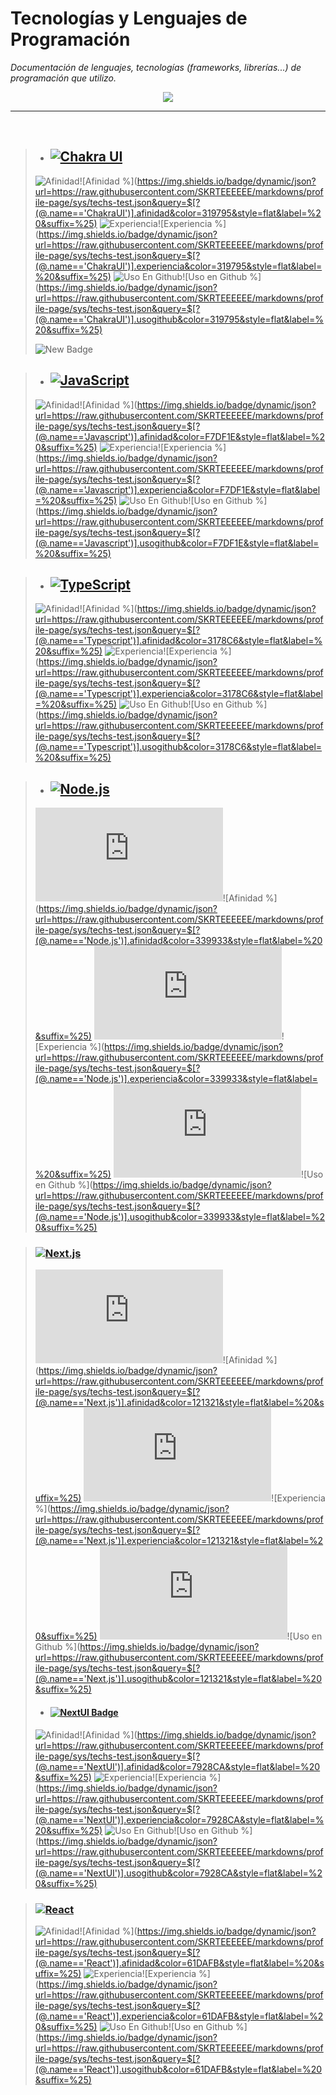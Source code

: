 # Tecnologías y Lenguajes de Programación
_Documentación de lenguajes, tecnologías (frameworks, librerías...) de programación que utilizo._


<p align="center">
<a href="#">
    <img src="https://skillicons.dev/icons?i=solidity,ipfs,git,github,md,html,css,styledcomponents,tailwind,js,ts,mysql,mongodb,firebase,vercel,nextjs,nodejs,express,react,redux,threejs,py,bash,powershell,npm,vscode,ableton,discord&perline=14" />
</a>
</p>


***
<br>

>- ## [![Chakra UI](https://img.shields.io/badge/Chakra_UI-319795?style=for-the-badge&logo=Chakra-UI&logoColor=white)](https://chakra-ui.com/)
>![Afinidad](https://img.shields.io/badge/dynamic/json?url=https://raw.githubusercontent.com/SKRTEEEEEE/markdowns/profile-page/sys/techs-test.json&query=$[?(@.name=='ChakraUI')].value&label=%F0%9F%92%97%20Afinidad&color=319795&style=flat&logo=ChakraUI)![Afinidad %](https://img.shields.io/badge/dynamic/json?url=https://raw.githubusercontent.com/SKRTEEEEEE/markdowns/profile-page/sys/techs-test.json&query=$[?(@.name=='ChakraUI')].afinidad&color=319795&style=flat&label=%20&suffix=%25)
    ![Experiencia](https://img.shields.io/badge/dynamic/json?url=https://raw.githubusercontent.com/SKRTEEEEEE/markdowns/profile-page/sys/techs-test.json&query=$[?(@.name=='ChakraUI')].valueexp&label=%F0%9F%8F%85%20Experiencia&color=319795&style=flat&logo=ChakraUI)![Experiencia %](https://img.shields.io/badge/dynamic/json?url=https://raw.githubusercontent.com/SKRTEEEEEE/markdowns/profile-page/sys/techs-test.json&query=$[?(@.name=='ChakraUI')].experiencia&color=319795&style=flat&label=%20&suffix=%25)
    ![Uso En Github](https://img.shields.io/badge/dynamic/json?url=https://raw.githubusercontent.com/SKRTEEEEEE/markdowns/profile-page/sys/techs-test.json&query=$[?(@.name=='ChakraUI')].valueuso&label=%F0%9F%98%BB%20Uso%20en%20github&color=319795&style=flat&logo=ChakraUI)![Uso en Github %](https://img.shields.io/badge/dynamic/json?url=https://raw.githubusercontent.com/SKRTEEEEEE/markdowns/profile-page/sys/techs-test.json&query=$[?(@.name=='ChakraUI')].usogithub&color=319795&style=flat&label=%20&suffix=%25)
>
>![New Badge](https://img.shields.io/badge/%C2%A1_novedad_%F0%9F%91%8D_!-NEW_%F0%9F%93%A5_%F0%9F%97%92%EF%B8%8F-blue?style=social)




>- ## [![JavaScript](https://img.shields.io/badge/-JavaScript-F7DF1E?style=for-the-badge&logo=javascript&logoColor=black)](https://developer.mozilla.org/es/docs/Web/JavaScript)
>![Afinidad](https://img.shields.io/badge/dynamic/json?url=https://raw.githubusercontent.com/SKRTEEEEEE/markdowns/profile-page/sys/techs-test.json&query=$[?(@.name=='Javascript')].value&label=%F0%9F%92%97%20Afinidad&color=F7DF1E&style=flat&logo=Javascript)![Afinidad %](https://img.shields.io/badge/dynamic/json?url=https://raw.githubusercontent.com/SKRTEEEEEE/markdowns/profile-page/sys/techs-test.json&query=$[?(@.name=='Javascript')].afinidad&color=F7DF1E&style=flat&label=%20&suffix=%25)
![Experiencia](https://img.shields.io/badge/dynamic/json?url=https://raw.githubusercontent.com/SKRTEEEEEE/markdowns/profile-page/sys/techs-test.json&query=$[?(@.name=='Javascript')].valueexp&label=%F0%9F%8F%85%20Experiencia&color=F7DF1E&style=flat&logo=Javascript)![Experiencia %](https://img.shields.io/badge/dynamic/json?url=https://raw.githubusercontent.com/SKRTEEEEEE/markdowns/profile-page/sys/techs-test.json&query=$[?(@.name=='Javascript')].experiencia&color=F7DF1E&style=flat&label=%20&suffix=%25)
![Uso En Github](https://img.shields.io/badge/dynamic/json?url=https://raw.githubusercontent.com/SKRTEEEEEE/markdowns/profile-page/sys/techs-test.json&query=$[?(@.name=='Javascript')].valueuso&label=%F0%9F%98%BB%20Uso%20en%20github&color=F7DF1E&style=flat&logo=Javascript)![Uso en Github %](https://img.shields.io/badge/dynamic/json?url=https://raw.githubusercontent.com/SKRTEEEEEE/markdowns/profile-page/sys/techs-test.json&query=$[?(@.name=='Javascript')].usogithub&color=F7DF1E&style=flat&label=%20&suffix=%25)

>- ## [![TypeScript](https://img.shields.io/badge/TypeScript-3178C6?style=for-the-badge&logo=typescript&logoColor=white)](https://www.typescriptlang.org/)
>![Afinidad](https://img.shields.io/badge/dynamic/json?url=https://raw.githubusercontent.com/SKRTEEEEEE/markdowns/profile-page/sys/techs-test.json&query=$[?(@.name=='Typescript')].value&label=%F0%9F%92%97%20Afinidad&color=3178C6&style=flat&logo=Typescript)![Afinidad %](https://img.shields.io/badge/dynamic/json?url=https://raw.githubusercontent.com/SKRTEEEEEE/markdowns/profile-page/sys/techs-test.json&query=$[?(@.name=='Typescript')].afinidad&color=3178C6&style=flat&label=%20&suffix=%25)
![Experiencia](https://img.shields.io/badge/dynamic/json?url=https://raw.githubusercontent.com/SKRTEEEEEE/markdowns/profile-page/sys/techs-test.json&query=$[?(@.name=='Typescript')].valueexp&label=%F0%9F%8F%85%20Experiencia&color=3178C6&style=flat&logo=Typescript)![Experiencia %](https://img.shields.io/badge/dynamic/json?url=https://raw.githubusercontent.com/SKRTEEEEEE/markdowns/profile-page/sys/techs-test.json&query=$[?(@.name=='Typescript')].experiencia&color=3178C6&style=flat&label=%20&suffix=%25)
![Uso En Github](https://img.shields.io/badge/dynamic/json?url=https://raw.githubusercontent.com/SKRTEEEEEE/markdowns/profile-page/sys/techs-test.json&query=$[?(@.name=='Typescript')].valueuso&label=%F0%9F%98%BB%20Uso%20en%20github&color=3178C6&style=flat&logo=Typescript)![Uso en Github %](https://img.shields.io/badge/dynamic/json?url=https://raw.githubusercontent.com/SKRTEEEEEE/markdowns/profile-page/sys/techs-test.json&query=$[?(@.name=='Typescript')].usogithub&color=3178C6&style=flat&label=%20&suffix=%25)

>- ## [![Node.js](https://img.shields.io/badge/Node.js-339933?style=for-the-badge&logo=node.js&logoColor=white)](https://nodejs.org/)
>![Afinidad](https://img.shields.io/badge/dynamic/json?url=https://raw.githubusercontent.com/SKRTEEEEEE/markdowns/profile-page/sys/techs-test.json&query=$[?(@.name=='Node.js')].value&label=%F0%9F%92%97%20Afinidad&color=339933&style=flat&logo=Node.js)![Afinidad %](https://img.shields.io/badge/dynamic/json?url=https://raw.githubusercontent.com/SKRTEEEEEE/markdowns/profile-page/sys/techs-test.json&query=$[?(@.name=='Node.js')].afinidad&color=339933&style=flat&label=%20&suffix=%25)
![Experiencia](https://img.shields.io/badge/dynamic/json?url=https://raw.githubusercontent.com/SKRTEEEEEE/markdowns/profile-page/sys/techs-test.json&query=$[?(@.name=='Node.js')].valueexp&label=%F0%9F%8F%85%20Experiencia&color=339933&style=flat&logo=Node.js)![Experiencia %](https://img.shields.io/badge/dynamic/json?url=https://raw.githubusercontent.com/SKRTEEEEEE/markdowns/profile-page/sys/techs-test.json&query=$[?(@.name=='Node.js')].experiencia&color=339933&style=flat&label=%20&suffix=%25)
![Uso En Github](https://img.shields.io/badge/dynamic/json?url=https://raw.githubusercontent.com/SKRTEEEEEE/markdowns/profile-page/sys/techs-test.json&query=$[?(@.name=='Node.js')].valueuso&label=%F0%9F%98%BB%20Uso%20en%20github&color=339933&style=flat&logo=Node.js)![Uso en Github %](https://img.shields.io/badge/dynamic/json?url=https://raw.githubusercontent.com/SKRTEEEEEE/markdowns/profile-page/sys/techs-test.json&query=$[?(@.name=='Node.js')].usogithub&color=339933&style=flat&label=%20&suffix=%25)

> ### [![Next.js](https://img.shields.io/badge/Next.js-%23111111.svg?style=for-the-badge&logo=next.js&logoColor=white)](https://nextjs.org/docs)
>![Afinidad](https://img.shields.io/badge/dynamic/json?url=https://raw.githubusercontent.com/SKRTEEEEEE/markdowns/profile-page/sys/techs-test.json&query=$[?(@.name=='Next.js')].value&label=%F0%9F%92%97%20Afinidad&color=121321&style=flat&logo=Next.js)![Afinidad %](https://img.shields.io/badge/dynamic/json?url=https://raw.githubusercontent.com/SKRTEEEEEE/markdowns/profile-page/sys/techs-test.json&query=$[?(@.name=='Next.js')].afinidad&color=121321&style=flat&label=%20&suffix=%25)
![Experiencia](https://img.shields.io/badge/dynamic/json?url=https://raw.githubusercontent.com/SKRTEEEEEE/markdowns/profile-page/sys/techs-test.json&query=$[?(@.name=='Next.js')].valueexp&label=%F0%9F%8F%85%20Experiencia&color=121321&style=flat&logo=Next.js)![Experiencia %](https://img.shields.io/badge/dynamic/json?url=https://raw.githubusercontent.com/SKRTEEEEEE/markdowns/profile-page/sys/techs-test.json&query=$[?(@.name=='Next.js')].experiencia&color=121321&style=flat&label=%20&suffix=%25)
![Uso En Github](https://img.shields.io/badge/dynamic/json?url=https://raw.githubusercontent.com/SKRTEEEEEE/markdowns/profile-page/sys/techs-test.json&query=$[?(@.name=='Next.js')].valueuso&label=%F0%9F%98%BB%20Uso%20en%20github&color=121321&style=flat&logo=Next.js)![Uso en Github %](https://img.shields.io/badge/dynamic/json?url=https://raw.githubusercontent.com/SKRTEEEEEE/markdowns/profile-page/sys/techs-test.json&query=$[?(@.name=='Next.js')].usogithub&color=121321&style=flat&label=%20&suffix=%25)
> - #### [![NextUI Badge](https://img.shields.io/badge/NextUI-7928CA.svg?style=for-the-badge&logo=nextui&logoColor=white)](https://nextui.org/)
>![Afinidad](https://img.shields.io/badge/dynamic/json?url=https://raw.githubusercontent.com/SKRTEEEEEE/markdowns/profile-page/sys/techs-test.json&query=$[?(@.name=='NextUI')].value&label=%F0%9F%92%97%20Afinidad&color=7928CA&style=flat&logo=NextUI)![Afinidad %](https://img.shields.io/badge/dynamic/json?url=https://raw.githubusercontent.com/SKRTEEEEEE/markdowns/profile-page/sys/techs-test.json&query=$[?(@.name=='NextUI')].afinidad&color=7928CA&style=flat&label=%20&suffix=%25)
![Experiencia](https://img.shields.io/badge/dynamic/json?url=https://raw.githubusercontent.com/SKRTEEEEEE/markdowns/profile-page/sys/techs-test.json&query=$[?(@.name=='NextUI')].valueexp&label=%F0%9F%8F%85%20Experiencia&color=7928CA&style=flat&logo=NextUI)![Experiencia %](https://img.shields.io/badge/dynamic/json?url=https://raw.githubusercontent.com/SKRTEEEEEE/markdowns/profile-page/sys/techs-test.json&query=$[?(@.name=='NextUI')].experiencia&color=7928CA&style=flat&label=%20&suffix=%25)
![Uso En Github](https://img.shields.io/badge/dynamic/json?url=https://raw.githubusercontent.com/SKRTEEEEEE/markdowns/profile-page/sys/techs-test.json&query=$[?(@.name=='NextUI')].valueuso&label=%F0%9F%98%BB%20Uso%20en%20github&color=7928CA&style=flat&logo=NextUI)![Uso en Github %](https://img.shields.io/badge/dynamic/json?url=https://raw.githubusercontent.com/SKRTEEEEEE/markdowns/profile-page/sys/techs-test.json&query=$[?(@.name=='NextUI')].usogithub&color=7928CA&style=flat&label=%20&suffix=%25)

> ### [![React](https://img.shields.io/badge/-React-61DAFB?style=for-the-badge&logo=react&logoColor=white)](https://react.dev/learn)
>![Afinidad](https://img.shields.io/badge/dynamic/json?url=https://raw.githubusercontent.com/SKRTEEEEEE/markdowns/profile-page/sys/techs-test.json&query=$[?(@.name=='React')].value&label=%F0%9F%92%97%20Afinidad&color=61DAFB&style=flat&logo=React)![Afinidad %](https://img.shields.io/badge/dynamic/json?url=https://raw.githubusercontent.com/SKRTEEEEEE/markdowns/profile-page/sys/techs-test.json&query=$[?(@.name=='React')].afinidad&color=61DAFB&style=flat&label=%20&suffix=%25)
![Experiencia](https://img.shields.io/badge/dynamic/json?url=https://raw.githubusercontent.com/SKRTEEEEEE/markdowns/profile-page/sys/techs-test.json&query=$[?(@.name=='React')].valueexp&label=%F0%9F%8F%85%20Experiencia&color=61DAFB&style=flat&logo=React)![Experiencia %](https://img.shields.io/badge/dynamic/json?url=https://raw.githubusercontent.com/SKRTEEEEEE/markdowns/profile-page/sys/techs-test.json&query=$[?(@.name=='React')].experiencia&color=61DAFB&style=flat&label=%20&suffix=%25)
![Uso En Github](https://img.shields.io/badge/dynamic/json?url=https://raw.githubusercontent.com/SKRTEEEEEE/markdowns/profile-page/sys/techs-test.json&query=$[?(@.name=='React')].valueuso&label=%F0%9F%98%BB%20Uso%20en%20github&color=61DAFB&style=flat&logo=React)![Uso en Github %](https://img.shields.io/badge/dynamic/json?url=https://raw.githubusercontent.com/SKRTEEEEEE/markdowns/profile-page/sys/techs-test.json&query=$[?(@.name=='React')].usogithub&color=61DAFB&style=flat&label=%20&suffix=%25)